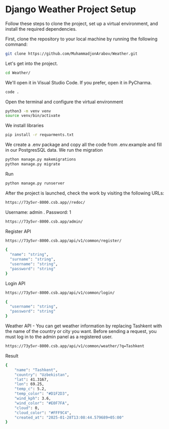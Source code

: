 # Django Weather Project Setup

Follow these steps to clone the project, set up a virtual environment, and install the required dependencies.


First, clone the repository to your local machine by running the following command:

```bash
git clone https://github.com/MuhammadjonArabov/Weather.git
```
Let's get into the project.
```bash
cd Weather/
```
We'll open it in Visual Studio Code. If you prefer, open it in PyCharma.
```bash
code .
```
Open the terminal and configure the virtual environment
```bash
python3 -m venv venv
source venv/bin/activate
```
We install libraries
```bash
pip install -r requarments.txt
```
We create a .env package and copy all the code from .env.example and fill in our PostgresSQL data.
We run the migration
```bash
python manage.py makemigrations
python manage.py migrate
```
Run
```bash
python manage.py runserver
```
After the project is launched, check the work by visiting the following URLs:
```bash
https://73y5vr-8000.csb.app//redoc/
```

Username: admin  .    Password: 1
```bash
https://73y5vr-8000.csb.app/admin/
```
Register API
```bash
https://73y5vr-8000.csb.app/api/v1/common/register/
```
```bash
{
  "name": "string",
  "surname": "string",
  "username": "string",
  "password": "string"
}
```


Login API
```bash
https://73y5vr-8000.csb.app/api/v1/common/login/
```
```bash
{
  "username": "string",
  "password": "string"
}
```
Weather API - You can get weather information by replacing Tashkent with the name of the country or city you want.
Before sending a request, you must log in to the admin panel as a registered user.
```bash
https://73y5vr-8000.csb.app/api/v1/common/weather/?q=Tashkent
```
Result
```bash
{
    "name": "Tashkent",
    "country": "Uzbekistan",
    "lat": 41.3167,
    "lon": 69.25,
    "temp_c": 5.2,
    "temp_color": "#D1F2D3",
    "wind_kph": 3.6,
    "wind_color": "#E0F7FA",
    "cloud": 0,
    "cloud_color": "#FFF9C4",
    "created_at": "2025-01-28T13:08:44.579689+05:00"
}
```



